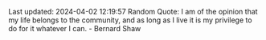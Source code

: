 Last updated: 2024-04-02 12:19:57
Random Quote: I am of the opinion that my life belongs to the community, and as long as I live it is my privilege to do for it whatever I can. - Bernard Shaw
